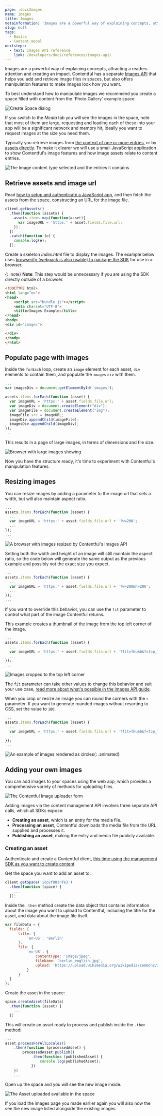 ```yaml
---
page: :docsImages
name: Images
title: Images
metainformation: 'Images are a powerful way of explaining concepts, attracting a readers attention and creating an impact. Contentful has a separate Images API that helps you add and retrieve image files in spaces, but also offers manipulation features to make images look how you want.'
slug: null
tags:
  - Basics
  - Content model
nextsteps:
  - text: Images API reference
    link: /developers/docs/references/images-api/
---
```


Images are a powerful way of explaining concepts, attracting a readers attention and creating an impact. Contentful has a separate [Images API](/developers/docs/references/images-api/) that helps you add and retrieve image files in spaces, but also offers manipulation features to make images look how you want.

To best understand how to manipulate images we recommend you create a space filled with content from the 'Photo Gallery' example space.

![Create Space dialog](https://images.contentful.com/tz3n7fnw4ujc/5NvRrRmt9uW8aOUWIKSYui/c4172d774e25fc8a9608bc97c9fc6d5e/354BFE0A-179E-4B65-BFEA-91BA174E4269.png_dl_1)

If you switch to the _Media_ tab you will see the images in the space, note that most of them are large, requesting and loading each of these into your app will be a significant network and memory hit, ideally you want to request images at the size you need them.

Typically you retrieve images from [the context of one or more entries](/developers/docs/references/content-delivery-api/#/reference/links), or by [assets directly](/developers/docs/references/content-delivery-api/#/reference/assets). To make it clearer we will use a small JavaScript application to show Contentful's image features and how image assets relate to content entries.

![The Image content type selected and the entries it contains](https://images.contentful.com/tz3n7fnw4ujc/6ylJFXN3lSMeYiCIOqoIyK/272fc1628bb5e4959d22352d7a2a71b4/E8084960-8F4B-47CB-AA90-29D49A655DFD.png_dl_1)

## Retrieve assets and image url

Read [how to setup and authenticate a JavaScript app](/developers/docs/javascript/tutorials/using-js-cda-sdk/), and then fetch the assets from the space, constructing an URL for the image file.

```javascript
client.getAssets()
  .then(function (assets) {
    assets.items.map(function(asset){
      var imageURL = 'https:' + asset.fields.file.url;
    });
  })
  .catch(function (e) {
    console.log(e);
  });
```

Create a skeleton _index.html_ file to display the images. The example below uses [browserify (webpack is also usable) to package the SDK](/developers/docs/javascript/tutorials/using-js-cda-sdk/#in-a-browser) for use in a browser.

{: .note} **Note**: This step would be unnecessary if you are using the SDK directly outside of a browser.

```html
<!DOCTYPE html>
<html lang="en">
<head>
    <script src="bundle.js"></script>
    <meta charset="UTF-8">
    <title>Images Example</title>
</head>
<body>
<div id="images">

</div>
</body>
</html>
```

## Populate page with images

Inside the `forEach` loop, create an `image` element for each asset, `div` elements to contain them, and populate the `images` `div` with them.

```javascript
...
var imagesDiv = document.getElementById('images');

assets.items.forEach(function (asset) {
  var imageURL = 'https:' + asset.fields.file.url;
  var imageDiv = document.createElement("div");
  var imageFile = document.createElement("img");
  imageFile.src = imageURL;
  imageDiv.appendChild(imageFile);
  imagesDiv.appendChild(imageDiv);
});
...
```

This results in a page of large images, in terms of dimensions and file size.

![Browser with large images showing](https://images.contentful.com/tz3n7fnw4ujc/Et4A7sGSsgOW00k84IgGg/110db601f41b0d564829fb590f34deb6/4AD6920B-8243-4A2B-B200-10F6CE338328.png_dl_1)

Now you have the structure ready, it's time to experiment with Contentful's manipulation features.

## Resizing images

You can resize images by adding a parameter to the image url that sets a width, but will also maintain aspect ratio.

```javascript
...
assets.items.forEach(function (asset) {
  ...
  var imageURL = 'https:' + asset.fields.file.url + '?w=200';
  ...
});
...
```

![A browser with images resized by Contentful's Images API](https://images.contentful.com/tz3n7fnw4ujc/1oErqsRy44USwg886aOs60/8687ab5b2d2fc21675b4782247e5e427/BB35A865-8CE0-4DEC-86AA-2130CB001C03.png_dl_1)

Setting both the width and height of an image will still maintain the aspect ratio, so the code below will generate the same output as the previous example and possibly not the exact size you expect.

```javascript
...
assets.items.forEach(function (asset) {
  ...
  var imageURL = 'https:' + asset.fields.file.url + '?w=200&h=200';
  ...
});
...
```

If you want to override this behavior, you can use the `fit` parameter to control what part of the image Contentful returns.

This example creates a thumbnail of the image from the top left corner of the image.

```javascript
...
assets.items.forEach(function (asset) {
  ...
  var imageURL = 'https:' + asset.fields.file.url + '?fit=thumb&f=top_left&h=200&w=200';
  ...
});
...
```

![Images cropped to the top left corner](https://images.contentful.com/tz3n7fnw4ujc/4lZOBjlfSUCew4iKESKUWg/719aa6e1fdfc82cab02f5f2fd69dabb7/E5451651-380D-4C70-8B8F-CD5300AF620D.png_dl_1)

The `fit` parameter can take other values to change this behavior and suit your use case, [read more about what's possible in the Images API guide](/developers/docs/references/images-api/#/reference/resizing-&-cropping).

When you crop or resize an image you can round the corners with the `r` parameter. If you want to generate rounded images without resorting to CSS, set the value to `180`.

```javascript
...
assets.items.forEach(function (asset) {
  ...
  var imageURL = 'https:' + asset.fields.file.url + '?fit=thumb&f=top_left&h=200&w=200&r=180';
  ...
});
...
```

![An example of images rendered as circles](https://images.contentful.com/tz3n7fnw4ujc/IYjocRckSIWAuuqs6eKkO/255e197cd0a97d7df6917321ebce4b1a/21EF3CC9-3783-490B-B3F0-2C33E0A7CC4F.png_dl_1){: .animated}

## Adding your own images

You can add images to your spaces using the web app, which provides a comprehensive variety of methods for uploading files.

![The Contentful Image uploader form](https://images.contentful.com/tz3n7fnw4ujc/4aiM6qazlK6eKYcUESUeQO/80bbf85d469549cd369b7c014340f0ea/5AAF25BB-64F1-4274-BDB4-C76734C270AA.png_dl_1)

Adding images via the content management API involves three separate API calls, which all SDKs expose:

- **Creating an asset**, which is an entry for the media file.
- **Processing an asset**, Contentful downloads the media file from the URL supplied and processes it.
- **Publishing an asset**, making the entry and media file publicly available.

### Creating an asset

Authenticate and create a Contentful client, [this time using the management SDK as you want to create content](https://github.com/contentful/contentful-management.js).

Get the space you want to add an asset to.

```javascript
client.getSpace('idpvf88znfe3')
  .then(function (space) {
    ...
  });
```

Inside the `.then` method create the data object that contains information about the image you want to upload to Contentful, including the title for the asset, and data about the image file itself.

```javascript
var fileData = {
  fields: {
      title: {
          'en-US': 'Berlin'
      },
      file: {
          'en-US': {
              contentType: 'image/jpeg',
              fileName: 'berlin_english.jpg',
              upload: 'https://upload.wikimedia.org/wikipedia/commons/3/3b/Siegessaeule_Aussicht_10-13_img4_Tiergarten.jpg'
          }
      }
  }
};
```

Create the asset in the space:

```javascript
space.createAsset(fileData)
  .then(function (asset) {
    ...
  })
```

This will create an asset ready to process and publish inside the `.then` method:

```javascript
...
asset.processForAllLocales()
    .then(function (processedAsset) {
        processedAsset.publish()
            .then(function (publishedAsset) {
                console.log(publishedAsset);
            })
    })
    ...
```

Open up the space and you will see the new image inside.

![The Asset uploaded available in the space](https://images.contentful.com/tz3n7fnw4ujc/5WQd6ttXzyKKIig44kqUu4/1facf73658fe4bbe145d79394244e991/E6E90F1A-0D5E-4049-B7C6-67D8C3116E16.png_dl_1)

If you load the images page you made earlier again you will also now the see the new image listed alongside the existing images.
